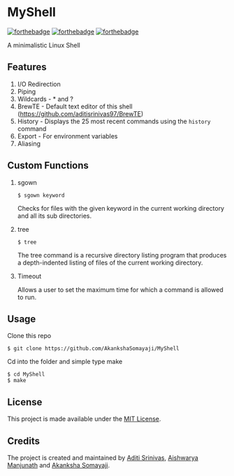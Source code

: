 # MyShell

[![forthebadge](https://forthebadge.com/images/badges/made-with-c.svg)](https://forthebadge.com)
[![forthebadge](https://forthebadge.com/images/badges/built-with-love.svg)](https://forthebadge.com)
[![forthebadge](https://forthebadge.com/images/badges/compatibility-betamax.svg)](https://forthebadge.com)

A minimalistic Linux Shell

## Features

1. I/O Redirection
2. Piping
3. Wildcards - * and ?
4. BrewTE - Default text editor of this shell (https://github.com/aditisrinivas97/BrewTE)
5. History - Displays the 25 most recent commands using the `history` command
6. Export - For environment variables
7. Aliasing

## Custom Functions

1. sgown <br>
   
   ```
   $ sgown keyword
   ```

   Checks for files with the given keyword in the current working directory and all its sub directories.

2. tree <br>

   ```
   $ tree 
   ```

   The tree command is a recursive directory listing program that produces a depth-indented listing of files of the current working directory.

3. Timeout <br>

   Allows a user to set the maximum time for which a command is allowed to run.

## Usage

Clone this repo

```
$ git clone https://github.com/AkankshaSomayaji/MyShell
```

Cd into the folder and simple type make

```
$ cd MyShell
$ make
```

## License

This project is made available under the [MIT License](http://www.opensource.org/licenses/mit-license.php).

## Credits

The project is created and maintained by [Aditi Srinivas](https://github.com/aditisrinivas97), [Aishwarya Manjunath](https://github.com/Aishwarya-Manjunath) and [Akanksha Somayaji](https://github.com/AkankshaSomayaji).